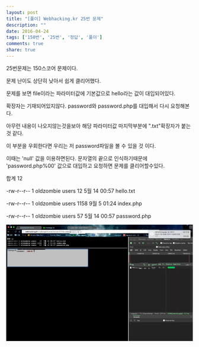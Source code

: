 ```yaml
---
layout: post
title: "[풀이] Webhacking.kr 25번 문제"
description: ""
date: 2016-04-24
tags: ['150번', '25번', '정답', '풀이']
comments: true
share: true
---
```


25번문제는 150스코어 문제이다.

문제 난이도 상단히 낮아서 쉽게 클리어했다.

  

문제를 보면 file이라는 파라미터값에 기본값으로 hello라는 값이 대입되어있다.

확장자는 기재되어있지않다. password와 password.php를 대입해서 다시 요청해본다.

아무런 내용이 나오지않는것을보아 해당 파라미터값 마지막부분에 ".txt"확장자가 붙는 것 같다.

이 부분을 우회한다면 우리는 저 password파일을 볼 수 있을 것 이다.

이때는 'null' 값을 이용하면된다. 문자열의 끝으로 인식하기때문에 'password.php%00' 값으로 대입하고 요청하면 문제를
클리어할수있다.

  

합계 12

-rw-r--r-- 1 oldzombie users 12 5월 14 00:57 hello.txt 

-rw-r--r-- 1 oldzombie users 1158 9월 5 01:24 index.php 

-rw-r--r-- 1 oldzombie users 57 5월 14 00:57 password.php

  

![](/assets/images/posts/602/2240894A571C6CD90FBD66.JPEG)

  

  

